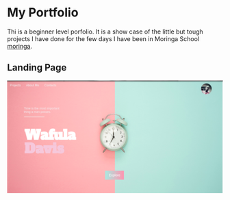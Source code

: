 # My Portfolio
Thi is a beginner level porfolio. It is a show case of the little but tough projects I have done for the few days I have been in Moringa School [moringa](https://moringaschool.com).

## Landing Page
![](https://raw.githubusercontent.com/Davisdavy/portfolio/master/css/images/land.png)